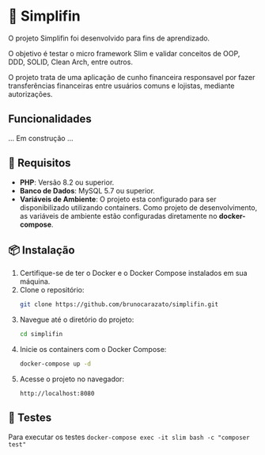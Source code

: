 # :money_with_wings: Simplifin

O projeto Simplifin foi desenvolvido para fins de aprendizado. 

O objetivo é testar o micro framework Slim e validar conceitos de OOP, DDD, SOLID, Clean Arch, entre outros.

O projeto trata de uma aplicação de cunho financeira responsavel por fazer transferências financeiras entre usuários comuns e lojistas, mediante autorizações.

## Funcionalidades

... Em construção ...

## :round_pushpin: Requisitos

- **PHP**: Versão 8.2 ou superior.
- **Banco de Dados**: MySQL 5.7 ou superior.
- **Variáveis de Ambiente**: O projeto esta configurado para ser disponibilizado utilizando containers. Como projeto de desenvolvimento, as variáveis de ambiente estão configuradas diretamente no **docker-compose**.

## :package: Instalação

1. Certifique-se de ter o Docker e o Docker Compose instalados em sua máquina.
2. Clone o repositório:
    ```bash
    git clone https://github.com/brunocarazato/simplifin.git
    ```
3. Navegue até o diretório do projeto:
    ```bash
    cd simplifin
    ```
4. Inicie os containers com o Docker Compose:
    ```bash
    docker-compose up -d
    ```
5. Acesse o projeto no navegador:
    ```
    http://localhost:8080
    ```
## :hammer: Testes
Para executar os testes
    ```
    docker-compose exec -it slim bash -c "composer test"
    ```
